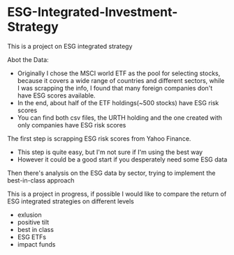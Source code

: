 # ESG-Integrated-Investment-Strategy
This is a project on ESG integrated strategy

Abot the Data:
* Originally I chose the MSCI world ETF as the pool for selecting stocks, because it covers a wide range of countries and different sectors, while I was scrapping the info, I found that 
many foreign companies don't have ESG scores available. 
* In the end, about half of the ETF holdings(~500 stocks) have ESG risk scores
* You can find both csv files, the URTH holding and the one created with only companies have ESG risk scores

The first step is scrapping ESG risk scores from Yahoo Finance.
* This step is quite easy, but I'm not sure if I'm using the best way
* However it could be a good start if you desperately need some ESG data

Then there's analysis on the ESG data by sector, trying to implement the best-in-class approach

This is a project in progress, if possible I would like to compare the return of ESG integrated strategies on different levels
* exlusion
* positive tilt
* best in class
* ESG ETFs
* impact funds
